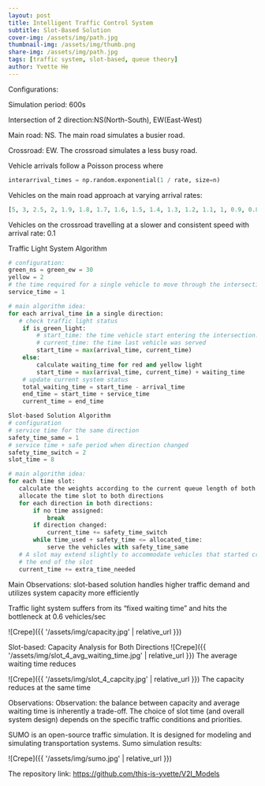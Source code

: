```yaml
---
layout: post
title: Intelligent Traffic Control System
subtitle: Slot-Based Solution
cover-img: /assets/img/path.jpg
thumbnail-img: /assets/img/thumb.png
share-img: /assets/img/path.jpg
tags: [traffic system, slot-based, queue theory]
author: Yvette He
---
```

Configurations:

Simulation period: 600s

Intersection of 2 direction:NS(North-South), EW(East-West)

Main road: NS. The main road simulates a busier road.

Crossroad: EW. The crossroad simulates a less busy road.

Vehicle arrivals follow a Poisson process where
```python
interarrival_times = np.random.exponential(1 / rate, size=n)
```

Vehicles on the main road approach at varying arrival rates:
```python
[5, 3, 2.5, 2, 1.9, 1.8, 1.7, 1.6, 1.5, 1.4, 1.3, 1.2, 1.1, 1, 0.9, 0.8, 0.7, 0.6, 0.5, 0.4, 0.3, 0.2, 0.1]
```

Vehicles on the crossroad travelling at a slower and consistent speed with arrival rate: 0.1

Traffic Light System Algorithm

```python
# configuration:
green_ns = green_ew = 30
yellow = 2
# the time required for a single vehicle to move through the intersection.
service_time = 1

# main algorithm idea:
for each arrival_time in a single direction:
   # check traffic light status
    if is_green_light:
        # start_time: the time vehicle start entering the intersection. 
        # current_time: the time last vehicle was served
        start_time = max(arrival_time, current_time)
    else:
        calculate waiting_time for red and yellow light
        start_time = max(arrival_time, current_time) + waiting_time
    # update current system status
    total_waiting_time = start_time - arrival_time
    end_time = start_time + service_time
    current_time = end_time

Slot-based Solution Algorithm
# configuration
# service time for the same direction
safety_time_same = 1
# service time + safe period when direction changed
safety_time_switch = 2
slot_time = 8

# main algorithm idea:
for each time slot:
   calculate the weights according to the current queue length of both directions
   allocate the time slot to both directions
   for each direction in both directions:
       if no time assigned:
           break
       if direction changed:
           current_time += safety_time_switch
       while time_used + safety_time <= allocated_time:
           serve the vehicles with safety_time_same
   # A slot may extend slightly to accommodate vehicles that started crossing at   
   # the end of the slot
   current_time += extra_time_needed
```

Main Observations:
slot-based solution handles higher traffic demand and utilizes system capacity more efficiently

Traffic light system suffers from its “fixed waiting time” and hits the bottleneck at 0.6 vehicles/sec

![Crepe]({{ '/assets/img/capacity.jpg' | relative_url }})

Slot-based: Capacity Analysis for Both Directions
![Crepe]({{ '/assets/img/slot_4_avg_waiting_time.jpg' | relative_url }})
The average waiting time reduces

![Crepe]({{ '/assets/img/slot_4_capcity.jpg' | relative_url }})
The capacity reduces at the same time

Observations:
Observation: the balance between capacity and average waiting time is inherently a trade-off. The choice of slot time (and overall system design) depends on the specific traffic conditions and priorities.

SUMO is an open-source traffic simulation. It is designed for modeling and simulating transportation systems. Sumo simulation results:

![Crepe]({{ '/assets/img/sumo.jpg' | relative_url }})

The repository link:
https://github.com/this-is-yvette/V2I_Models